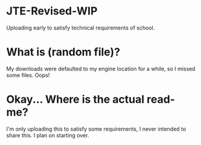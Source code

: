 # JTE-Revised-WIP
Uploading early to satisfy technical requirements of school.

# What is (random file)?
My downloads were defaulted to my engine location for a while, so I missed some files. Oops!

# Okay... Where is the actual read-me?
I'm only uploading this to satisfy some requirements, I never intended to share this. I plan on starting over.
